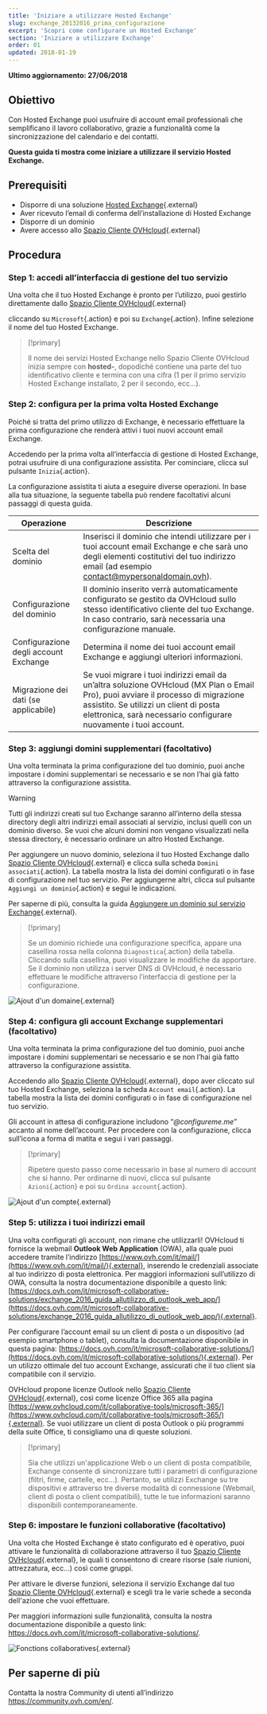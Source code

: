 ```yaml
---
title: 'Iniziare a utilizzare Hosted Exchange'
slug: exchange_20132016_prima_configurazione
excerpt: 'Scopri come configurare un Hosted Exchange'
section: 'Iniziare a utilizzare Exchange'
order: 01
updated: 2018-01-19
---
```


**Ultimo aggiornamento: 27/06/2018**

## Obiettivo

Con Hosted Exchange puoi usufruire di account email professionali che semplificano il lavoro collaborativo, grazie a funzionalità come la sincronizzazione del calendario e dei contatti.

**Questa guida ti mostra come iniziare a utilizzare il servizio Hosted Exchange.**

## Prerequisiti

- Disporre di una soluzione [Hosted Exchange](https://www.ovhcloud.com/it/emails/hosted-exchange/){.external}
- Aver ricevuto l’email di conferma dell’installazione di Hosted Exchange
- Disporre di un dominio
- Avere accesso allo [Spazio Cliente OVHcloud](https://www.ovh.com/auth/?action=gotomanager&from=https://www.ovh.it/&ovhSubsidiary=it){.external}


## Procedura

### Step 1: accedi all’interfaccia di gestione del tuo servizio

Una volta che il tuo Hosted Exchange è pronto per l’utilizzo, puoi gestirlo direttamente dallo [Spazio Cliente OVHcloud](https://www.ovh.com/auth/?action=gotomanager&from=https://www.ovh.it/&ovhSubsidiary=it){.external}

cliccando su `Microsoft`{.action} e poi su `Exchange`{.action}. Infine selezione il nome del tuo Hosted Exchange.

> [!primary]
>
> Il nome dei servizi Hosted Exchange nello Spazio Cliente OVHcloud inizia sempre con **hosted-**, dopodiché contiene una parte del tuo identificativo cliente e termina con una cifra (1 per il primo servizio Hosted Exchange installato, 2 per il secondo, ecc...).
>

### Step 2: configura per la prima volta Hosted Exchange

Poiché si tratta del primo utilizzo di Exchange, è necessario effettuare la prima configurazione che renderà attivi i tuoi nuovi account email Exchange. 

Accedendo per la prima volta all’interfaccia di gestione di Hosted Exchange, potrai usufruire di una configurazione assistita. Per cominciare, clicca sul pulsante `Inizia`{.action}.

La configurazione assistita ti aiuta a eseguire diverse operazioni. In base alla tua situazione, la seguente tabella può rendere facoltativi alcuni passaggi di questa guida.

|Operazione|Descrizione|
|---|---|
|Scelta del dominio|Inserisci il dominio che intendi utilizzare per i tuoi account email Exchange e che sarà uno degli elementi costitutivi del tuo indirizzo email (ad esempio contact@mypersonaldomain.ovh).|
|Configurazione del dominio|Il dominio inserito verrà automaticamente configurato se gestito da OVHcloud sullo stesso identificativo cliente del tuo Exchange. In caso contrario, sarà necessaria una configurazione manuale.|
|Configurazione degli account Exchange|Determina il nome dei tuoi account email Exchange e aggiungi ulteriori informazioni.|
|Migrazione dei dati (se applicabile)|Se vuoi migrare i tuoi indirizzi email da un’altra soluzione OVHcloud (MX Plan o Email Pro), puoi avviare il processo di migrazione assistito. Se utilizzi un client di posta elettronica, sarà necessario configurare nuovamente i tuoi account.|

### Step 3: aggiungi domini supplementari (facoltativo)

Una volta terminata la prima configurazione del tuo dominio, puoi anche impostare i domini supplementari se necessario e se non l’hai già fatto attraverso la configurazione assistita.

> [!warning]
>
> Tutti gli indirizzi creati sul tuo Exchange saranno all’interno della stessa directory degli altri indirizzi email associati al servizio, inclusi quelli con un dominio diverso. Se vuoi che alcuni domini non vengano visualizzati nella stessa directory, è necessario ordinare un altro Hosted Exchange.
>

Per aggiungere un nuovo dominio, seleziona il tuo Hosted Exchange dallo [Spazio Cliente OVHcloud](https://www.ovh.com/auth/?action=gotomanager&from=https://www.ovh.it/&ovhSubsidiary=it){.external} e clicca sulla scheda `Domini associati`{.action}. La tabella mostra la lista dei domini configurati o in fase di configurazione nel tuo servizio. Per aggiungerne altri, clicca sul pulsante `Aggiungi un dominio`{.action} e segui le indicazioni.

Per saperne di più, consulta la guida [Aggiungere un dominio sul servizio Exchange](https://docs.ovh.com/it/microsoft-collaborative-solutions/aggiungere-dominio-su-exchange/){.external}.

> [!primary]
>
> Se un dominio richiede una configurazione specifica, appare una casellina rossa nella colonna `Diagnostica`{.action} della tabella. Cliccando sulla casellina, puoi visualizzare le modifiche da apportare. Se il dominio non utilizza i server DNS di OVHcloud, è necessario effettuare le modifiche attraverso l’interfaccia di gestione per la configurazione. 
>

![Ajout d'un domaine](images/first-steps-hosted-exchange-add-domain.png){.external}


### Step 4: configura gli account Exchange supplementari (facoltativo)

Una volta terminata la prima configurazione del tuo dominio, puoi anche impostare i domini supplementari se necessario e se non l’hai già fatto attraverso la configurazione assistita.

Accedendo allo [Spazio Cliente OVHcloud](https://www.ovh.com/auth/?action=gotomanager&from=https://www.ovh.it/&ovhSubsidiary=it){.external}, dopo aver cliccato sul tuo Hosted Exchange, seleziona la scheda `Account email`{.action}. La tabella mostra la lista dei domini configurati o in fase di configurazione nel tuo servizio.

Gli account in attesa di configurazione includono “*@configureme.me*” accanto al nome dell’account. Per procedere con la configurazione, clicca sull’icona a forma di matita e segui i vari passaggi.

> [!primary]
>
> Ripetere questo passo come necessario in base al numero di account che si hanno. Per ordinarne di nuovi, clicca sul pulsante `Azioni`{.action} e poi su `Ordina account`{.action}.
>

![Ajout d'un compte](images/first-steps-hosted-exchange-add-account.png){.external}

### Step 5: utilizza i tuoi indirizzi email

Una volta configurati gli account, non rimane che utilizzarli! OVHcloud ti fornisce la webmail **Outlook Web Application** (OWA), alla quale puoi accedere tramite l’indirizzo [https://www.ovh.com/it/mail/](https://www.ovh.com/it/mail/){.external},  inserendo le credenziali associate al tuo indirizzo di posta elettronica. Per maggiori informazioni sull’utilizzo di OWA, consulta la nostra documentazione disponibile a questo link: [https://docs.ovh.com/it/microsoft-collaborative-solutions/exchange_2016_guida_allutilizzo_di_outlook_web_app/](https://docs.ovh.com/it/microsoft-collaborative-solutions/exchange_2016_guida_allutilizzo_di_outlook_web_app/){.external}.

Per configurare l’account email su un client di posta o un dispositivo (ad esempio smartphone o tablet), consulta la documentazione disponibile in questa pagina: [https://docs.ovh.com/it/microsoft-collaborative-solutions/](https://docs.ovh.com/it/microsoft-collaborative-solutions/){.external}. Per un utilizzo ottimale del tuo account Exchange, assicurati che il tuo client sia compatibile con il servizio.

OVHcloud propone licenze Outlook nello [Spazio Cliente OVHcloud](https://www.ovh.com/auth/?action=gotomanager&from=https://www.ovh.it/&ovhSubsidiary=it){.external}, così come licenze Office 365 alla pagina [https://www.ovhcloud.com/it/collaborative-tools/microsoft-365/](https://www.ovhcloud.com/it/collaborative-tools/microsoft-365/){.external}. Se vuoi utilizzare un client di posta Outlook o più programmi della suite Office, ti consigliamo una di queste soluzioni.

> [!primary]
>
> Sia che utilizzi un'applicazione Web o un client di posta compatibile, Exchange consente di sincronizzare tutti i parametri di configurazione (filtri, firme, cartelle, ecc...).
> Pertanto, se utilizzi Exchange su tre dispositivi e attraverso tre diverse modalità di connessione (Webmail, client di posta o client compatibili), tutte le tue informazioni saranno disponibili contemporaneamente.
>

### Step 6: impostare le funzioni collaborative (facoltativo)

Una volta che Hosted Exchange è stato configurato ed è operativo, puoi attivare le funzionalità di collaborazione attraverso il tuo [Spazio Cliente OVHcloud](https://www.ovh.com/auth/?action=gotomanager&from=https://www.ovh.it/&ovhSubsidiary=it){.external}, le quali ti consentono di creare risorse (sale riunioni, attrezzatura, ecc...) così come gruppi.

Per attivare le diverse funzioni, seleziona il servizio Exchange dal tuo [Spazio Cliente OVHcloud](https://www.ovh.com/auth/?action=gotomanager&from=https://www.ovh.it/&ovhSubsidiary=it){.external} e scegli tra le varie schede a seconda dell'azione che vuoi effettuare.

Per maggiori informazioni sulle funzionalità, consulta la nostra documentazione disponibile a questo link: <https://docs.ovh.com/it/microsoft-collaborative-solutions/>.

![Fonctions collaboratives](images/first-steps-hosted-exchange-intro-to-functions.png){.external}


## Per saperne di più

Contatta la nostra Community di utenti all’indirizzo <https://community.ovh.com/en/>.

